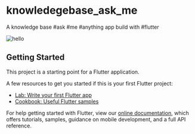 # knowledegebase_ask_me

A knowledge base #ask #me #anything app build with #flutter

<img src="https://github.com/londonappbrewery/Images/raw/master/8-ball-flutter-gif.gif" alt="hello"/>

## Getting Started

This project is a starting point for a Flutter application.

A few resources to get you started if this is your first Flutter project:

- [Lab: Write your first Flutter app](https://flutter.dev/docs/get-started/codelab)
- [Cookbook: Useful Flutter samples](https://flutter.dev/docs/cookbook)

For help getting started with Flutter, view our
[online documentation](https://flutter.dev/docs), which offers tutorials,
samples, guidance on mobile development, and a full API reference.
